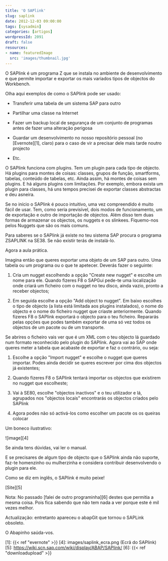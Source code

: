```yaml
---
title: 'O SAPlink'
slug: saplink
date: 2012-12-03 09:00:00
tags: [sysadmin]
categories: [artigos]
wordpressId: 2091
draft: false
resources:
- name: featuredImage
  src: 'images/thumbnail.jpg'
---
```

O SAPlink é um programa Z que se instala no ambiente de desenvolvimento e que permite importar e exportar os mais variados tipos de objectos do Workbench.

Olha aqui exemplos de como o SAPlink pode ser usado:

  * Transferir uma tabela de um sistema SAP para outro

  * Partilhar uma classe na Internet

  * Fazer um backup local de segurança de um conjunto de programas antes de fazer uma alteração perigosa

  * Guardar um desenvolvimento no nosso repositório pessoal (no [Evernote][1], claro) para o caso de vir a precisar dele mais tarde noutro projecto

  * Etc.

<!--more-->

O SAPlink funciona com plugins. Tem um plugin para cada tipo de objecto. Há plugins para montes de coisas: classes, grupos de função, smartforms, tabelas, conteúdo de tabelas, etc. Ainda assim, há montes de coisas sem plugins. E há alguns plugins com limitações. Por exemplo, embora exista um plugin para classes, há uns tempos precisei de exportar classes abstractas e deu asneira.

Se no início o SAPlink é pouco intuitivo, uma vez compreendido é muito fácil de usar. Tem, como seria previsível, dois modos de funcionamento, um de exportação e outro de importação de objectos. Além disso tem duas formas de armazenar os objectos, os nuggets e os slinkees. Fiquemo-nos pelos Nuggets que são os mais comuns.

Para saberes se o SAPlink já existe no teu sistema SAP procura o programa ZSAPLINK na SE38. Se não existir terás de instalá-lo.

Agora a aula prática.

Imagina então que queres exportar uma objeto de um SAP para outro. Uma tabela ou um programa ou o que te apetecer. Deverás fazer o seguinte:

  1. Cria um nugget escolhendo a opção "Create new nugget" e escolhe um nome para ele. Quando fizeres F8 o SAPGui pede-te uma localização onde criará um ficheiro com o nugget no teu disco, ainda vazio, pronto a receber objectos;

  2. Em seguida escolhe a opção "Add object to nugget". Em baixo escolhes o tipo de objecto (a lista está limitada aos plugins instalados), o nome do objecto e o nome do ficheiro nugget que criaste anteriormente. Quando fizeres F8 o SAPlink exportará o objecto para o teu ficheiro. Repararás pelas opções que podes também exportar de uma só vez todos os objectos de um pacote ou de um transporte.

Se abrires o ficheiro vais ver que é um XML com o teu objecto lá guardado num formato reconhecido pelo plugin do SAPlink. Agora vai ao SAP onde queres meter a tabela que acabaste de exportar e faz o contrário, ou seja:

  1. Escolhe a opção "Import nugget" e escolhe o nugget que queres importar. Podes ainda decidir se queres escrever por cima dos objectos já existentes;

  2. Quando fizeres F8 o SAPlink tentará importar os objectos que existirem no nugget que escolheste;

  3. Vai à SE80, escolhe "objectos inactivos" e o teu utilizador e lá, agrupados nos "objectos locais" encontrarás os objectos criados pelo SAPlink

  4. Agora podes não só activá-los como escolher um pacote os os queiras colocar

Um boneco ilustrativo:

![image][4]

Se ainda tens dúvidas, vai ler o manual.

E se precisares de algum tipo de objecto que o SAPlink ainda não suporte, faz-te homenzinho ou mulherzinha e considera contribuir desenvolvendo o plugin para ele.

Como se diz em inglês, o SAPlink é muito peixe!

[Site][5]

Nota: No passado [falei de outro programinha][6] destes que permitia a mesma coisa. Pois fica sabendo que não tem nada a ver porque este é mil vezes melhor.

Actualização: entretanto apareceu o abapGit que tornou o SAPLink obsoleto.

O Abapinho saúda-vos.

   [1]: {{< ref "evernote" >}}
   [4]: images/saplink_ecra.png (Ecrã do SAPlink)
   [5]: <https://wiki.scn.sap.com/wiki/display/ABAP/SAPlink/>
   [6]: {{< ref "downloadupload" >}}
